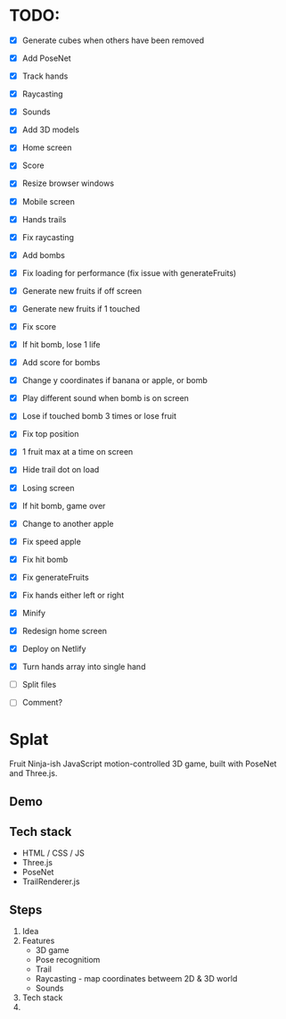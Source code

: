 # TODO:

- [x] Generate cubes when others have been removed
- [x] Add PoseNet
- [x] Track hands
- [x] Raycasting
- [x] Sounds
- [x] Add 3D models
- [x] Home screen
- [x] Score
- [x] Resize browser windows
- [x] Mobile screen
- [x] Hands trails
- [x] Fix raycasting
- [x] Add bombs
- [x] Fix loading for performance (fix issue with generateFruits)
- [x] Generate new fruits if off screen
- [x] Generate new fruits if 1 touched
- [x] Fix score
- [x] If hit bomb, lose 1 life
- [x] Add score for bombs
- [x] Change y coordinates if banana or apple, or bomb
- [x] Play different sound when bomb is on screen
- [x] Lose if touched bomb 3 times or lose fruit
- [x] Fix top position
- [x] 1 fruit max at a time on screen
- [x] Hide trail dot on load
- [x] Losing screen
- [x] If hit bomb, game over
- [x] Change to another apple
- [x] Fix speed apple
- [x] Fix hit bomb
- [x] Fix generateFruits
- [x] Fix hands either left or right
- [x] Minify
- [x] Redesign home screen
- [x] Deploy on Netlify
- [x] Turn hands array into single hand

- [ ] Split files
- [ ] Comment?

# Splat

Fruit Ninja-ish JavaScript motion-controlled 3D game, built with PoseNet and Three.js.

## Demo

## Tech stack

- HTML / CSS / JS
- Three.js
- PoseNet
- TrailRenderer.js

## Steps

1. Idea
2. Features
   - 3D game
   - Pose recognitiom
   - Trail
   - Raycasting - map coordinates betweem 2D & 3D world
   - Sounds
3. Tech stack
4.
